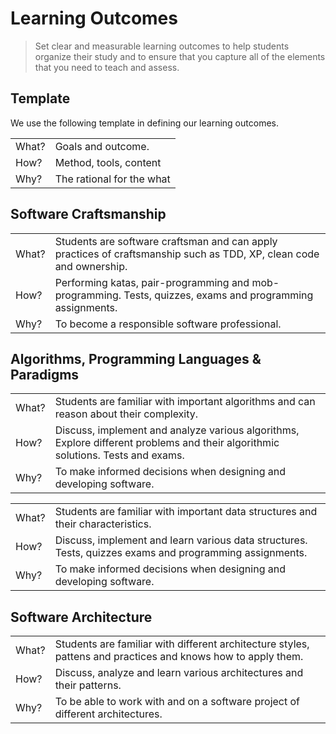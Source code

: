 # Learning Outcomes
> Set clear and measurable learning outcomes to help students organize their study and to ensure that you capture all of the elements that you need to teach and assess.

## Template
We use the following template in defining our learning outcomes.

|       |                           |
|-------|---------------------------|
| What? | Goals and outcome.        |
| How?  | Method, tools, content    |
| Why?  | The rational for the what |

## Software Craftsmanship
|       |                           |
|-------|---------------------------|
| What? | Students are software craftsman and can apply practices of craftsmanship such as TDD, XP, clean code and ownership.      |
| How?  | Performing katas, pair-programming and mob-programming. Tests, quizzes, exams and programming assignments.     |
| Why?  | To become a responsible software professional.  |

## Algorithms, Programming Languages & Paradigms
|       |                           |
|-------|---------------------------|
| What? | Students are familiar with important algorithms and can reason about their complexity. |
| How?  | Discuss, implement and analyze various algorithms, Explore different problems and their algorithmic solutions. Tests and exams. |
| Why?  | To make informed decisions when designing and developing software. |

|       |                           |
|-------|---------------------------|
| What? | Students are familiar with important data structures and their characteristics. |
| How?  | Discuss, implement and learn various data structures. Tests, quizzes exams and programming assignments. |
| Why?  | To make informed decisions when designing and developing software. |

## Software Architecture
|       |                           |
|-------|---------------------------|
| What? | Students are familiar with different architecture styles, pattens and practices and knows how to apply them.       |
| How?  | Discuss, analyze and learn various architectures and their patterns.    |
| Why?  | To be able to work with and on a software project of different architectures. |


